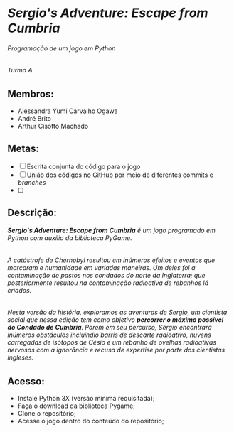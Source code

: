 # _Sergio's Adventure: Escape from Cumbria_ 
###### Programação de um jogo em Python
###### Turma A
**Membros:**
-
+ Alessandra Yumi Carvalho Ogawa
+ André Brito
+ Arthur Cisotto Machado

**Metas:**
-
- [ ] Escrita conjunta do código para o jogo
- [ ] União dos códigos no GitHub por meio de diferentes commits e _branches_ 
- [ ] 

**Descrição:**
-
###### **_Sergio's Adventure: Escape from Cumbria_** é um jogo programado em Python com auxílio da biblioteca PyGame. 

###### A catástrofe de Chernobyl resultou em inúmeros efeitos e eventos que marcaram e humanidade em variadas maneiras. Um deles foi a contaminação de pastos nos condados do norte da Inglaterra; que posteriormente resultou na contaminação radioativa de rebanhos lá criados.

###### Nesta versão da história, exploramos as aventuras de Sergio, um cientista social que nessa edição tem como objetivo **percorrer o máximo possível do Condado de Cumbria**. Porém em seu percurso, Sérgio encontrará inúmeros obstáculos incluindio barris de descarte radioativo, nuvens carregadas de isótopos de Césio e um rebanho de ovelhas radioativas nervosas com a ignorância e recusa de _expertise_ por parte dos cientistas ingleses. 

**Acesso:**
-
- Instale Python 3X (versão mínima requisitada);
- Faça o download da biblioteca Pygame;
- Clone o repositório;
- Acesse o jogo dentro do conteúdo do repositório;